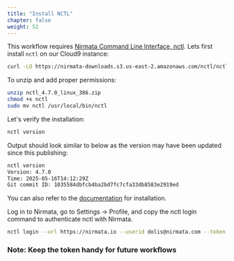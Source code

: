 ```yaml
---
title: "Install NCTL" 
chapter: false
weight: 52 
---
```



This workflow requires [Nirmata Command Line Interface, nctl](https://downloads.nirmata.io/nctl/downloads/). Lets first install `nctl` on our Cloud9 instance:

```bash
curl -LO https://nirmata-downloads.s3.us-east-2.amazonaws.com/nctl/nctl_4.7.0/nctl_4.7.0_linux_386.zip
```

To unzip and add proper permissions:

```bash
unzip nctl_4.7.0_linux_386.zip
chmod +x nctl
sudo mv nctl /usr/local/bin/nctl
```

Let's verify the installation:

```bash
nctl version
```

Output should look similar to below as the version may have been updated since this publishing:

```bash
nctl version
Version: 4.7.0
Time: 2025-05-16T14:12:29Z
Git commit ID: 1035584dbfcb4ba2bd7fc7cfa33db8583e2919ed
```

You can also refer to the [documentation](https://downloads.nirmata.io/nctl/stablereleases/) for installation.

Log in to Nirmata, go to Settings → Profile, and copy the nctl login command to authenticate nctl with Nirmata.


```bash
nctl login --url https://nirmata.io --userid dolis@nirmata.com --token 7nE***
```
### Note: Keep the token handy for future workflows
